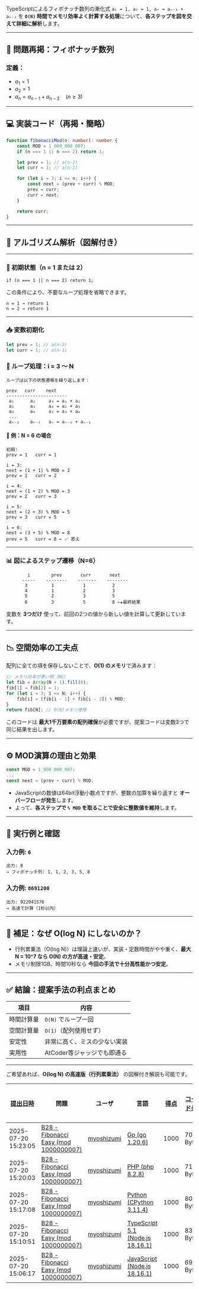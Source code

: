 TypeScriptによるフィボナッチ数列の漸化式 `a₁ = 1, a₂ = 1, aₙ = aₙ₋₁ + aₙ₋₂` を **`O(N)` 時間でメモリ効率よく計算する処理**について、**各ステップを図を交えて詳細に解析**します。

---

## 🔢 問題再掲：フィボナッチ数列

### 定義：

- $a_1 = 1$
- $a_2 = 1$
- $a_n = a_{n-1} + a_{n-2} \quad (n \geq 3)$

---

## 💻 実装コード（再掲・簡略）

```ts
function fibonacciMod(n: number): number {
    const MOD = 1_000_000_007;
    if (n === 1 || n === 2) return 1;

    let prev = 1; // a(n-2)
    let curr = 1; // a(n-1)

    for (let i = 3; i <= n; i++) {
        const next = (prev + curr) % MOD;
        prev = curr;
        curr = next;
    }

    return curr;
}
```

---

## 🧠 アルゴリズム解析（図解付き）

---

### 🧾 初期状態（n = 1 または 2）

```text
if (n === 1 || n === 2) return 1;
```

この条件により、不要なループ処理を省略できます。

```text
n = 1 → return 1
n = 2 → return 1
```

---

### 📥 変数初期化

```ts
let prev = 1; // a(n-2)
let curr = 1; // a(n-1)
```

### 🔁 ループ処理：i = 3 〜 N

```text
ループは以下の状態遷移を繰り返します：

prev   curr    next
-----------------------
 a₁      a₂     a₃ = a₁ + a₂
 a₂      a₃     a₄ = a₂ + a₃
 a₃      a₄     a₅ = a₃ + a₄
 ...
 aₙ₋₂    aₙ₋₁   aₙ = aₙ₋₂ + aₙ₋₁
```

#### 🧮 例：N = 6 の場合

```text
初期:
prev = 1   curr = 1

i = 3:
next = (1 + 1) % MOD = 2
prev = 1   curr = 2

i = 4:
next = (1 + 2) % MOD = 3
prev = 2   curr = 3

i = 5:
next = (2 + 3) % MOD = 5
prev = 3   curr = 5

i = 6:
next = (3 + 5) % MOD = 8
prev = 5   curr = 8 ← ✅ 答え
```

---

### 📊 図によるステップ遷移（N=6）

```
        i        prev       curr       next
      -----    --------    -------    --------
       3         1           1          2
       4         1           2          3
       5         2           3          5
       6         3           5          8 ←★最終結果
```

変数を **3つだけ** 使って、前回の2つの値から新しい値を計算して更新しています。

---

## 📉 空間効率の工夫点

配列に全ての項を保存しないことで、**O(1) のメモリ**で済みます：

```ts
// メモリ効率が悪い例（NG）
let fib = Array(N + 1).fill(0);
fib[1] = fib[2] = 1;
for (let i = 3; i <= N; i++) {
    fib[i] = (fib[i - 1] + fib[i - 2]) % MOD;
}
return fib[N]; // O(N)メモリ使用
```

このコードは **最大1千万要素の配列確保**が必要ですが、提案コードは変数3つで同じ結果を出します。

---

## ⚙️ MOD演算の理由と効果

```ts
const MOD = 1_000_000_007;
...
const next = (prev + curr) % MOD;
```

- JavaScriptの数値は64bit浮動小数点ですが、整数の加算を繰り返すと **オーバーフローが発生**します。
- よって、**各ステップで `% MOD` を取ることで安全に整数値を維持**します。

---

## 🧪 実行例と確認

### 入力例: `6`

```text
出力: 8
→ フィボナッチ列: 1, 1, 2, 3, 5, 8
```

### 入力例: `8691200`

```text
出力: 922041576
→ 高速で計算（1秒以内）
```

---

## 🧠 補足：なぜ O(log N) にしないのか？

- 行列累乗法（O(log N)）は理論上速いが、実装・定数時間がやや重く、**最大 N = 10^7 なら O(N) の方が高速・安定**。
- メモリ制限1GB、時間10秒なら **今回の手法で十分高性能かつ安定**。

---

## ✅ 結論：提案手法の利点まとめ

| 項目       | 内容                         |
| ---------- | ---------------------------- |
| 時間計算量 | `O(N)` でループ一回          |
| 空間計算量 | `O(1)`（配列使用せず）       |
| 安定性     | 非常に高く、ミスの少ない実装 |
| 実用性     | AtCoder等ジャッジでも即通る  |

---

ご希望あれば、**O(log N) の高速版（行列累乗法）** の図解付き解説も可能です。

| [提出日時](https://atcoder.jp/contests/tessoku-book/submissions/me?desc=true&orderBy=created) | 問題                                                                                                          | ユーザ                                            | 言語                                                                                                        | [得点](https://atcoder.jp/contests/tessoku-book/submissions/me?desc=true&orderBy=score) | [コード長](https://atcoder.jp/contests/tessoku-book/submissions/me?orderBy=source_length) | 結果 | [実行時間](https://atcoder.jp/contests/tessoku-book/submissions/me?orderBy=time_consumption) | [メモリ](https://atcoder.jp/contests/tessoku-book/submissions/me?orderBy=memory_consumption) |                                                                       |
| --------------------------------------------------------------------------------------------- | ------------------------------------------------------------------------------------------------------------- | ------------------------------------------------- | ----------------------------------------------------------------------------------------------------------- | --------------------------------------------------------------------------------------- | ----------------------------------------------------------------------------------------- | ---- | -------------------------------------------------------------------------------------------- | -------------------------------------------------------------------------------------------- | --------------------------------------------------------------------- |
| 2025-07-20 15:23:05                                                                           | [B28 - Fibonacci Easy (mod 1000000007)](https://atcoder.jp/contests/tessoku-book/tasks/math_and_algorithm_ap) | [myoshizumi](https://atcoder.jp/users/myoshizumi) | [Go (go 1.20.6)](https://atcoder.jp/contests/tessoku-book/submissions/me?f.Language=5002)                   | 1000                                                                                    | 700 Byte                                                                                  |      | 36 ms                                                                                        | 1704 KiB                                                                                     | [詳細](https://atcoder.jp/contests/tessoku-book/submissions/67777171) |
| 2025-07-20 15:20:03                                                                           | [B28 - Fibonacci Easy (mod 1000000007)](https://atcoder.jp/contests/tessoku-book/tasks/math_and_algorithm_ap) | [myoshizumi](https://atcoder.jp/users/myoshizumi) | [PHP (php 8.2.8)](https://atcoder.jp/contests/tessoku-book/submissions/me?f.Language=5016)                  | 1000                                                                                    | 718 Byte                                                                                  |      | 146 ms                                                                                       | 21268 KiB                                                                                    | [詳細](https://atcoder.jp/contests/tessoku-book/submissions/67777124) |
| 2025-07-20 15:17:08                                                                           | [B28 - Fibonacci Easy (mod 1000000007)](https://atcoder.jp/contests/tessoku-book/tasks/math_and_algorithm_ap) | [myoshizumi](https://atcoder.jp/users/myoshizumi) | [Python (CPython 3.11.4)](https://atcoder.jp/contests/tessoku-book/submissions/me?f.Language=5055)          | 1000                                                                                    | 803 Byte                                                                                  |      | 551 ms                                                                                       | 8556 KiB                                                                                     | [詳細](https://atcoder.jp/contests/tessoku-book/submissions/67777069) |
| 2025-07-20 15:10:51                                                                           | [B28 - Fibonacci Easy (mod 1000000007)](https://atcoder.jp/contests/tessoku-book/tasks/math_and_algorithm_ap) | [myoshizumi](https://atcoder.jp/users/myoshizumi) | [TypeScript 5.1 (Node.js 18.16.1)](https://atcoder.jp/contests/tessoku-book/submissions/me?f.Language=5058) | 1000                                                                                    | 839 Byte                                                                                  |      | 90 ms                                                                                        | 46136 KiB                                                                                    | [詳細](https://atcoder.jp/contests/tessoku-book/submissions/67776939) |
| 2025-07-20 15:06:17                                                                           | [B28 - Fibonacci Easy (mod 1000000007)](https://atcoder.jp/contests/tessoku-book/tasks/math_and_algorithm_ap) | [myoshizumi](https://atcoder.jp/users/myoshizumi) | [JavaScript (Node.js 18.16.1)](https://atcoder.jp/contests/tessoku-book/submissions/me?f.Language=5009)     | 1000                                                                                    | 693 Byte                                                                                  |      | 113 ms                                                                                       | 46036 KiB                                                                                    | [詳細](https://atcoder.jp/contests/tessoku-book/submissions/67776819) |
